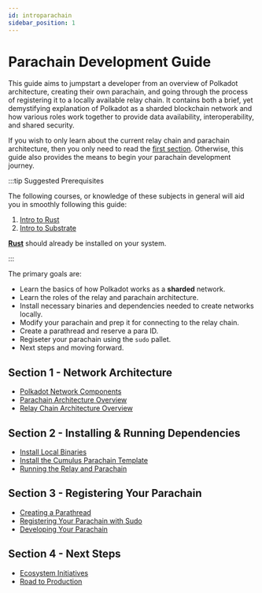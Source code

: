 ```yaml
---
id: introparachain
sidebar_position: 1
---
```


# Parachain Development Guide

This guide aims to jumpstart a developer from an overview of Polkadot architecture, creating their own parachain, and going through the process of registering it to a locally available relay chain.  It contains both a brief, yet demystifying explanation of Polkadot as a sharded blockchain network and how various roles work together to provide data availability, interoperability, and shared security.

If you wish to only learn about the current relay chain and parachain architecture, then you only need to read the [first section](./Parachain/beginner/section1/index.md).  Otherwise, this guide also provides the means to begin your parachain development journey.

:::tip Suggested Prerequisites

The following courses, or knowledge of these subjects in general will aid you in smoothly following this guide:

1. [Intro to Rust](./introrust.md)
2. [Intro to Substrate](./introsubstrate.md)

[**Rust**](https://www.rust-lang.org/tools/install) should already be installed on your system.

:::

The primary goals are:

- Learn the basics of how Polkadot works as a **sharded** network.
- Learn the roles of the relay and parachain architecture.
- Install necessary binaries and dependencies needed to create networks locally.
- Modify your parachain and prep it for connecting to the relay chain.
- Create a parathread and reserve a para ID.
- Regiseter your parachain using the `sudo` pallet.
- Next steps and moving forward.

## Section 1 - Network Architecture

- [Polkadot Network Components](./Parachain/beginner/section1/network-components.md)
- [Parachain Architecture Overview](./Parachain/beginner/section1/parachain.md)
- [Relay Chain Architecture Overview](./Parachain/beginner/section1/relay-chain.md)

## Section 2 - Installing & Running Dependencies

- [Install Local Binaries](./Parachain/beginner/section2/install-binary.md)
- [Install the Cumulus Parachain Template](./Parachain/beginner/section2/install-template.md)
- [Running the Relay and Parachain](./Parachain/beginner/section2/running-chains.md)

## Section 3 - Registering Your Parachain

- [Creating a Parathread](./Parachain/beginner/section3/creating-parathread.md)
- [Registering Your Parachain with Sudo](./Parachain/beginner/section3/creating-auction.md)
- [Developing Your Parachain](./Parachain/beginner/section3/developing-parachain.md)

## Section 4 - Next Steps

- [Ecosystem Initiatives](./Parachain/beginner/section4/initatives.md)
- [Road to Production](./Parachain/beginner/section4/road-to-production.md)